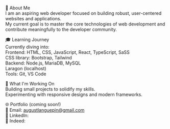 👋 About Me <br />
I am an aspiring web developer focused on building robust, user-centered websites and applications. <br />
My current goal is to master the core technologies of web development and contribute meaningfully to the developer community. <br />

🎓 Learning Journey <br />
Currently diving into: <br />
Frontend: HTML, CSS, JavaScript, React, TypeScript, SaSS <br />
CSS library: Bootstrap, Tailwind <br />
Backend: Node.js, MariaDB, MySQL <br />
Laragon (localhost) <br />
Tools: Git, VS Code <br />

🔭 What I'm Working On <br />
Building small projects to solidify my skills. <br />
Experimenting with responsive designs and modern frameworks. <br />

🌐 Portfolio (coming soon!) <br />
📧 Email: augustlanguepin@gmail.com <br />
💼 LinkedIn: <br />
💼 Indeed: <br />

